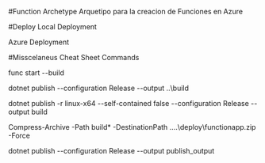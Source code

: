 #Function Archetype
Arquetipo para la creacion de Funciones en Azure

#Deploy
Local Deployment 

Azure Deployment

#Misscelaneus Cheat Sheet Commands

func start --build

dotnet publish --configuration Release --output ..\build

dotnet publish -r linux-x64 --self-contained false --configuration Release  --output build

Compress-Archive -Path build\* -DestinationPath ..\..\deploy\functionapp.zip  -Force

dotnet publish --configuration Release --output publish_output
